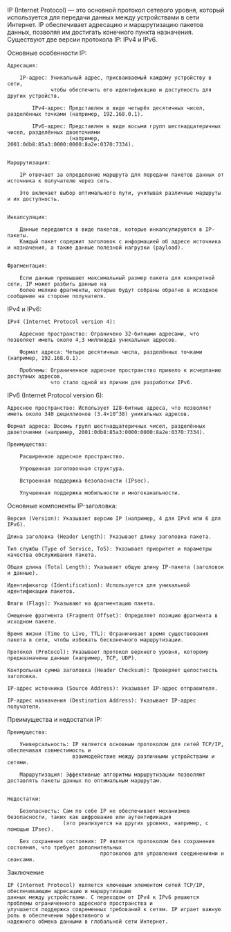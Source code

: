  
IP (Internet Protocol) — это основной протокол сетевого уровня, который используется для передачи данных 
между устройствами в сети Интернет. IP обеспечивает адресацию и маршрутизацию пакетов данных, 
позволяя им достигать конечного пункта назначения. Существуют две версии протокола IP: IPv4 и IPv6.


Основные особенности IP:

    Адресация:

        IP-адрес: Уникальный адрес, присваиваемый каждому устройству в сети, 
                  чтобы обеспечить его идентификацию и доступность для других устройств.

            IPv4-адрес: Представлен в виде четырёх десятичных чисел, разделённых точками (например, 192.168.0.1).

            IPv6-адрес: Представлен в виде восьми групп шестнадцатеричных чисел, разделённых двоеточиями 
                        (например, 2001:0db8:85a3:0000:0000:8a2e:0370:7334).


    Маршрутизация:

        IP отвечает за определение маршрута для передачи пакетов данных от источника к получателю через сеть. 
        
        Это включает выбор оптимального пути, учитывая различные маршруты и их доступность.


    Инкапсуляция:

        Данные передаются в виде пакетов, которые инкапсулируются в IP-пакеты. 
        Каждый пакет содержит заголовок с информацией об адресе источника и назначения, а также данные полезной нагрузки (payload).


    Фрагментация:

        Если данные превышают максимальный размер пакета для конкретной сети, IP может разбить данные на 
        более мелкие фрагменты, которые будут собраны обратно в исходное сообщение на стороне получателя.


IPv4 и IPv6:
    
    IPv4 (Internet Protocol version 4):

        Адресное пространство: Ограничено 32-битными адресами, что позволяет иметь около 4,3 миллиарда уникальных адресов.
        
        Формат адреса: Четыре десятичных числа, разделённых точками (например, 192.168.0.1).
        
        Проблемы: Ограниченное адресное пространство привело к исчерпанию доступных адресов, 
                  что стало одной из причин для разработки IPv6.



IPv6 (Internet Protocol version 6):

    Адресное пространство: Использует 128-битные адреса, что позволяет иметь около 340 дециллионов (3.4×10^38) уникальных адресов.

    Формат адреса: Восемь групп шестнадцатеричных чисел, разделённых двоеточиями (например, 2001:0db8:85a3:0000:0000:8a2e:0370:7334).

    Преимущества:

        Расширенное адресное пространство.

        Упрощенная заголовочная структура.

        Встроенная поддержка безопасности (IPsec).

        Улучшенная поддержка мобильности и многоканальности.


Основные компоненты IP-заголовка:

    Версия (Version): Указывает версию IP (например, 4 для IPv4 или 6 для IPv6).

    Длина заголовка (Header Length): Указывает длину заголовка пакета.

    Тип службы (Type of Service, ToS): Указывает приоритет и параметры качества обслуживания пакета.

    Общая длина (Total Length): Указывает общую длину IP-пакета (заголовок и данные).

    Идентификатор (Identification): Используется для уникальной идентификации пакетов.

    Флаги (Flags): Указывают на фрагментацию пакета.

    Смещение фрагмента (Fragment Offset): Определяет позицию фрагмента в исходном пакете.

    Время жизни (Time to Live, TTL): Ограничивает время существования пакета в сети, чтобы избежать бесконечного маршрутизации.

    Протокол (Protocol): Указывает протокол верхнего уровня, которому предназначены данные (например, TCP, UDP).

    Контрольная сумма заголовка (Header Checksum): Проверяет целостность заголовка.

    IP-адрес источника (Source Address): Указывает IP-адрес отправителя.

    IP-адрес назначения (Destination Address): Указывает IP-адрес получателя.


Преимущества и недостатки IP:

    Преимущества:

        Универсальность: IP является основным протоколом для сетей TCP/IP, обеспечивая совместимость и 
                         взаимодействие между различными устройствами и сетями.
        
        Маршрутизация: Эффективные алгоритмы маршрутизации позволяют доставлять пакеты данных по оптимальным маршрутам.
    

    Недостатки:
    
        Безопасность: Сам по себе IP не обеспечивает механизмов безопасности, таких как шифрование или аутентификация 
                      (это реализуется на других уровнях, например, с помощью IPsec).

        Без сохранения состояния: IP является протоколом без сохранения состояния, что требует дополнительных 
                                  протоколов для управления соединениями и сеансами.



Заключение

    IP (Internet Protocol) является ключевым элементом сетей TCP/IP, обеспечивающим адресацию и маршрутизацию 
    данных между устройствами. С переходом от IPv4 к IPv6 решаются проблемы ограниченного адресного пространства и 
    улучшается поддержка современных требований к сетям. IP играет важную роль в обеспечении эффективного и 
    надежного обмена данными в глобальной сети Интернет.

